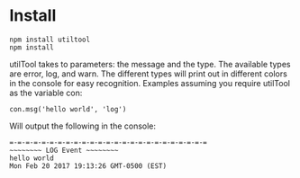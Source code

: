# Install
```
npm install utiltool
npm install
```
utilTool takes to parameters: the message and the type. The available types are error, log, and warn.
The different types will print out in different colors in the console for easy recognition.
Examples assuming you require utilTool as the variable con:
```
con.msg('hello world', 'log')
```
Will output the following in the console:
```
=-=-=-=-=-=-=-=-=-=-=-=-=-=-=-=-=-=-=-=-=-=-=-=-=
~~~~~~~~ LOG Event ~~~~~~~~
hello world
Mon Feb 20 2017 19:13:26 GMT-0500 (EST)
```

